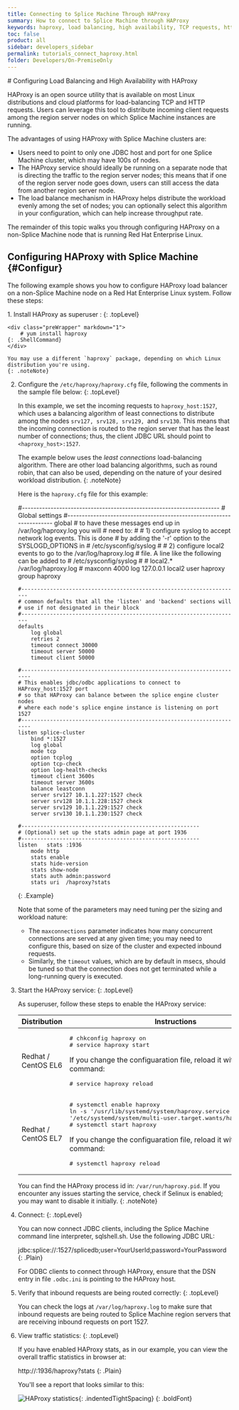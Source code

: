 ```yaml
---
title: Connecting to Splice Machine Through HAProxy
summary: How to connect to Splice Machine through HAProxy
keywords: haproxy, load balancing, high availability, TCP requests, http requests, client requests, kerberos
toc: false
product: all
sidebar: developers_sidebar
permalink: tutorials_connect_haproxy.html
folder: Developers/On-PremiseOnly
---
```

<section>
<div class="TopicContent" data-swiftype-index="true" markdown="1">
# Configuring Load Balancing and High Availability with HAProxy

HAProxy is an open source utility that is available on most Linux
distributions and cloud platforms for load-balancing TCP and HTTP
requests. Users can leverage this tool to distribute incoming client
requests among the region server nodes on which Splice Machine instances
are running.

The advantages of using HAProxy with Splice Machine clusters are:

* Users need to point to only one JDBC host and port for one Splice
  Machine cluster, which may have 100s of nodes.
* The HAProxy service should ideally be running on a separate node that
  is directing the traffic to the region server nodes; this means that
  if one of the region server node goes down, users can still access the
  data from another region server node.
* The load balance mechanism in HAProxy helps distribute the workload
  evenly among the set of nodes; you can optionally select this
  algorithm in your configuration, which can help increase throughput
  rate.

The remainder of this topic walks you through configuring HAProxy on a non-Splice Machine node that is running Red Hat Enterprise Linux.

## Configuring HAProxy with Splice Machine   {#Configur}

The following example shows you how to configure HAProxy load balancer
on a non-Splice Machine node on a Red Hat Enterprise Linux system.
Follow these steps:

<div class="opsStepsList" markdown="1">
1.  Install HAProxy as superuser :
    {: .topLevel}

    <div class="preWrapper" markdown="1">
        # yum install haproxy
    {: .ShellCommand}
    </div>

    You may use a different `haproxy` package, depending on which Linux distribution you're using.
    {: .noteNote}

2.  Configure the `/etc/haproxy/haproxy.cfg` file, following the
    comments in the sample file below:
    {: .topLevel}

    In this example, we set the incoming requests to
    `haproxy_host:1527`, which uses a balancing algorithm of least
    connections to distribute among the nodes `srv127, srv128, srv129,
    `and `srv130`. This means that the incoming connection is routed to
    the region server that has the least number of connections; thus,
    the client JDBC URL should point to `<haproxy_host>:1527`.

    The example below uses the *least connections* load-balancing algorithm. There are other load balancing algorithms, such as round robin, that can also be used, depending on the nature of your desired workload distribution.
    {: .noteNote}

    Here is the `haproxy.cfg` file for this example:

    <div class="preWrapperWide" markdown="1">
        #---------------------------------------------------------------------
        # Global settings
        #---------------------------------------------------------------------
        global
            # to have these messages end up in /var/log/haproxy.log you will
            # need to:
            #
            # 1) configure syslog to accept network log events.  This is done
            #    by adding the '-r' option to the SYSLOGD_OPTIONS in
            #    /etc/sysconfig/syslog
            #
            # 2) configure local2 events to go to the /var/log/haproxy.log
            #   file. A line like the following can be added to
            #   /etc/sysconfig/syslog
            #
            #    local2.*                       /var/log/haproxy.log
            #
            maxconn 4000
            log 127.0.0.1 local2
            user haproxy
            group haproxy


        #---------------------------------------------------------------------
        # common defaults that all the 'listen' and 'backend' sections will
        # use if not designated in their block
        #---------------------------------------------------------------------
        defaults
            log global
            retries 2
            timeout connect 30000
            timeout server 50000
            timeout client 50000

        #----------------------------------------------------------------------
        # This enables jdbc/odbc applications to connect to HAProxy_host:1527 port
        # so that HAProxy can balance between the splice engine cluster nodes
        # where each node's splice engine instance is listening on port 1527
        #----------------------------------------------------------------------
        listen splice-cluster
            bind *:1527
            log global
            mode tcp
            option tcplog
            option tcp-check
            option log-health-checks
            timeout client 3600s
            timeout server 3600s
            balance leastconn
            server srv127 10.1.1.227:1527 check
            server srv128 10.1.1.228:1527 check
            server srv129 10.1.1.229:1527 check
            server srv130 10.1.1.230:1527 check

        #--------------------------------------------------------
        # (Optional) set up the stats admin page at port 1936
        #--------------------------------------------------------
        listen   stats :1936
            mode http
            stats enable
            stats hide-version
            stats show-node
            stats auth admin:password
            stats uri  /haproxy?stats
    {: .Example}

    </div>

    Note that some of the parameters may need tuning per the sizing and
    workload nature:

    * <span class="PlainFont">The `maxconnections` parameter indicates how many concurrent
      connections are served at any given time; you may need to
      configure this, based on size of the cluster and expected inbound
      requests.</span>
    * <span class="PlainFont">Similarly, the `timeout` values, which are by default in msecs,
      should be tuned so that the connection does not get terminated
      while a long-running query is executed.</span>

3.  Start the HAProxy service:
    {: .topLevel}

    As superuser, follow these steps to enable the HAProxy service:

    <table>
                            <col />
                            <col />
                            <thead>
                                <tr>
                                    <th>Distribution</th>
                                    <th>Instructions</th>
                                </tr>
                            </thead>
                            <tbody>
                                <tr>
                                    <td class="ConsoleLink">Redhat / CentOS EL6</td>
                                    <td>
                                        <div class="preWrapperWide"><pre class="ShellCommandCell"># chkconfig haproxy on
    # service haproxy start
    </pre>
                                        </div>
                                        <p>If you change the configuaration file, reload it with this command:</p>
                                        <div class="preWrapperWide"><pre class="ShellCommandCell"># service haproxy reload</pre>
                                        </div>
                                    </td>
                                </tr>
                                <tr>
                                    <td class="ConsoleLink">Redhat / CentOS EL7</td>
                                    <td>
                                        <div class="preWrapperWide"><pre class="ShellCommandCell"># systemctl enable haproxy<br />ln -s '/usr/lib/systemd/system/haproxy.service<br />'/etc/systemd/system/multi-user.target.wants/haproxy.service'<br /># systemctl start haproxy</pre>
                                        </div>
                                        <p>If you change the configuaration file, reload it with this command:</p>
                                        <div class="preWrapperWide"><pre class="ShellCommandCell"># systemctl haproxy reload</pre>
                                        </div>
                                    </td>
                                </tr>
                            </tbody>
                        </table>

    You can find the HAProxy process id in: `/var/run/haproxy.pid`. If
    you encounter any issues starting the service, check if Selinux is
    enabled; you may want to disable it initially.
    {: .noteNote}

4.  Connect:
    {: .topLevel}

    You can now connect JDBC clients, including the Splice Machine
    command line interpreter, sqlshell.sh. Use the following JDBC URL:

    <div class="preWrapperWide" markdown="1">
        jdbc:splice://<haproxy_host>:1527/splicedb;user=YourUserId;password=YourPassword
    {: .Plain}

    </div>

    For ODBC clients to connect through HAProxy, ensure that the DSN
    entry in file `.odbc.ini` is pointing to the HAProxy host.

5.  Verify that inbound requests are being routed correctly:
    {: .topLevel}

    You can check the logs at `/var/log/haproxy.log` to make sure that
    inbound requests are being routed to Splice Machine region servers
    that are receiving inbound requests on port 1527.

6.  View traffic statistics:
    {: .topLevel}

    If you have enabled HAProxy stats, as in our example, you can view
    the overall traffic statistics in browser at:

    <div class="preWrapperWide" markdown="1">
        http://<haproxy_host>:1936/haproxy?stats
    {: .Plain}

    </div>

    You'll see a report that looks similar to this:

    ![HAProxy statistics](images/haproxystats.png "HAProxy statistics
    screenshot"){: .indentedTightSpacing}
{: .boldFont}

</div>
</div>
</section>
